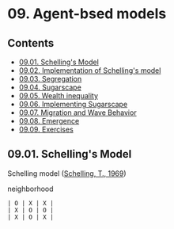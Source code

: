 <!--
Filename: 	note.md
Project: 	/Users/shume/Developer/AgentBasedModel/ThinkComplexity2e/09
Author: 	shumez <https://github.com/shumez>
Created: 	2019-04-22 14:15:0
Modified: 	2019-04-22 15:25:2
-----
Copyright (c) 2019 shumez
-->

# 09. Agent-bsed models

## Contents

* [09.01. Schelling's Model](#0901_schellings_model)
* [09.02. Implementation of Schelling's model](#0902_implementation_of_schellings_model)
* [09.03. Segregation](#0903_segregation)
* [09.04. Sugarscape](#0904_sugarscape)
* [09.05. Wealth inequality](#0905_wealth_inequality)
* [09.06. Implementing Sugarscape](#0906_implementing_sugarscape)
* [09.07. Migration and Wave Behavior](#0907_migration_and_wave_behavior)
* [09.08. Emergence](#0908_emergence)
* [09.09. Exercises](#0909_exercises)



## 09.01. Schelling's Model

Schelling model ([Schelling, T., 1969][1969_SchellingThomas])

neighborhood

```
| O | X | X |
| X | O | O |
| X | O | X |
```


<!-- ref -->
[1969_SchellingThomas]: https://github.com/AllenDowney/ThinkComplexity2/blob/master/papers/schelling69models.pdf ""

<!-- <style type="text/css">
	img{width: 50%; float: right;}
</style> -->